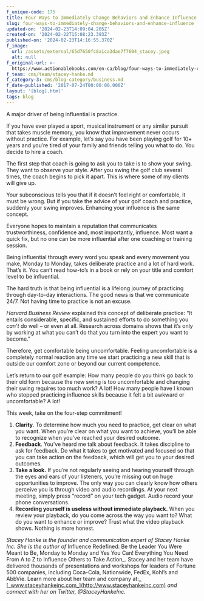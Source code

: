 ```yaml
---
f_unique-code: 175
title: Four Ways to Immediately Change Behaviors and Enhance Influence
slug: four-ways-to-immediately-change-behaviors-and-enhance-influence
updated-on: '2024-02-23T14:09:04.205Z'
created-on: '2024-02-22T15:08:23.393Z'
published-on: '2024-02-23T14:16:55.370Z'
f_image:
  url: /assets/external/65d7650fc8a1ca3dae7f7604_stacey.jpeg
  alt: null
f_original-url: >-
  https://www.actionablebooks.com/en-ca/blog/four-ways-to-immediately-change-behaviors-and-enhance-influence/
f_team: cms/team/stacey-hanke.md
f_category-3: cms/blog-category/business.md
f_date-published: '2017-07-24T00:00:00.000Z'
layout: '[blog].html'
tags: blog
---
```


A major driver of being influential is practice.

If you have ever played a sport, musical instrument or any similar pursuit that takes muscle memory, you know that improvement never occurs without practice. For example, let’s say you have been playing golf for 10+ years and you’re tired of your family and friends telling you what to do. You decide to hire a coach.

The first step that coach is going to ask you to take is to show your swing. They want to observe your style. After you swing the golf club several times, the coach begins to pick it apart. This is where some of my clients will give up.

Your subconscious tells you that if it doesn’t feel right or comfortable, it must be wrong. But if you take the advice of your golf coach and practice, suddenly your swing improves. Enhancing your influence is the same concept.

Everyone hopes to maintain a reputation that communicates trustworthiness, confidence and, most importantly, influence. Most want a quick fix, but no one can be more influential after one coaching or training session.

Being influential through every word you speak and every movement you make, Monday to Monday, takes deliberate practice and a lot of hard work. That’s it. You can’t read how-to’s in a book or rely on your title and comfort level to be influential.

The hard truth is that being influential is a lifelong journey of practicing through day-to-day interactions. The good news is that we communicate 24/7. Not having time to practice is not an excuse.

_Harvard Business Review_ explained this concept of deliberate practice: “It entails considerable, specific, and sustained efforts to do something you _can’t_ do well – or even at all. Research across domains shows that it’s only by working at what you can’t do that you turn into the expert you want to become.”

Therefore, get comfortable being uncomfortable. Feeling uncomfortable is a completely normal reaction any time we start practicing a new skill that is outside our comfort zone or beyond our current competence.

Let’s return to our golf example: How many people do you think go back to their old form because the new swing is too uncomfortable and changing their swing requires too much work? A lot! How many people have I known who stopped practicing influence skills because it felt a bit awkward or uncomfortable? A lot!

This week, take on the four-step commitment!

1.  **Clarity**. To determine how much you need to practice, get clear on what you want. When you’re clear on what you want to achieve, you’ll be able to recognize when you’ve reached your desired outcome.
2.  **Feedback**. You’ve heard me talk about feedback. It takes discipline to ask for feedback. Do what it takes to get motivated and focused so that you can take action on the feedback, which will get you to your desired outcomes.
3.  **Take a look.** If you’re not regularly seeing and hearing yourself through the eyes and ears of your listeners, you’re missing out on huge opportunities to improve. The only way you can clearly know how others perceive you is through video and audio recordings. At your next meeting, simply press “record” on your tech gadget. Audio record your phone conversations.
4.  **Recording yourself is useless without immediate playback.** When you review your playback, do you come across the way you want to? What do you want to enhance or improve? Trust what the video playback shows. Nothing is more honest.

_Stacey Hanke is the founder and communication expert of Stacey Hanke Inc. She is the author of_ Influence Redefined: Be the Leader You Were Meant to Be, Monday to Monday and Yes You Can! Everything You Need From A to Z to Influence Others to Take Action_. Stacey and her team have delivered thousands of presentations and workshops for leaders of Fortune 500 companies, including Coca-Cola, Nationwide, FedEx, Kohl’s and AbbVie. Learn more about her team and company at:_ [_www.staceyhankeinc.com_](http://www.staceyhankeinc.com) _and connect with her on Twitter, @StaceyHankeInc._
